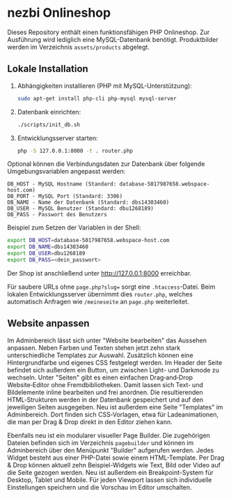 # nezbi Onlineshop

Dieses Repository enthält einen funktionsfähigen PHP Onlineshop. Zur Ausführung wird lediglich eine MySQL-Datenbank benötigt. Produktbilder werden im Verzeichnis `assets/products` abgelegt.

## Lokale Installation

1. Abhängigkeiten installieren (PHP mit MySQL-Unterstützung):
   ```bash
   sudo apt-get install php-cli php-mysql mysql-server
   ```
2. Datenbank einrichten:
   ```bash
   ./scripts/init_db.sh
   ```
3. Entwicklungsserver starten:
   ```bash
   php -S 127.0.0.1:8000 -t . router.php
   ```

Optional können die Verbindungsdaten zur Datenbank über folgende
Umgebungsvariablen angepasst werden:

```
DB_HOST - MySQL Hostname (Standard: database-5017987658.webspace-host.com)
DB_PORT - MySQL Port (Standard: 3306)
DB_NAME - Name der Datenbank (Standard: dbs14303460)
DB_USER - MySQL Benutzer (Standard: dbu1268189)
DB_PASS - Passwort des Benutzers
```

Beispiel zum Setzen der Variablen in der Shell:

```bash
export DB_HOST=database-5017987658.webspace-host.com
export DB_NAME=dbs14303460
export DB_USER=dbu1268189
export DB_PASS=<dein_passwort>
```

Der Shop ist anschließend unter <http://127.0.0.1:8000> erreichbar.

Für saubere URLs ohne `page.php?slug=` sorgt eine `.htaccess`-Datei. Beim
lokalen Entwicklungsserver übernimmt dies `router.php`, welches automatisch
Anfragen wie `/meineseite` an `page.php` weiterleitet.

## Website anpassen

Im Adminbereich lässt sich unter "Website bearbeiten" das Aussehen anpassen. Neben Farben und Texten stehen jetzt zehn stark unterschiedliche Templates zur Auswahl. Zusätzlich können eine Hintergrundfarbe und eigenes CSS festgelegt werden.
Im Header der Seite befindet sich außerdem ein Button, um zwischen Light- und Darkmode zu wechseln.
Unter "Seiten" gibt es einen einfachen Drag‑and‑Drop Website‑Editor ohne Fremdbibliotheken. Damit lassen sich Text‑ und Bildelemente inline bearbeiten und frei anordnen. Die resultierenden HTML‑Strukturen werden in der Datenbank gespeichert und auf den jeweiligen Seiten ausgegeben.
Neu ist außerdem eine Seite "Templates" im Adminbereich. Dort finden sich CSS‑Vorlagen, etwa für Ladeanimationen, die man per Drag & Drop direkt in den Editor ziehen kann.

Ebenfalls neu ist ein modularer visueller Page Builder. Die zugehörigen Dateien befinden sich im Verzeichnis `pagebuilder` und können im Adminbereich über den Menüpunkt "Builder" aufgerufen werden. Jedes Widget besteht aus einer PHP-Datei sowie einem HTML-Template. Per Drag & Drop können aktuell zehn Beispiel-Widgets wie Text, Bild oder Video auf die Seite gezogen werden. Neu ist außerdem ein Breakpoint-System für Desktop, Tablet und Mobile. Für jeden Viewport lassen sich individuelle Einstellungen speichern und die Vorschau im Editor umschalten.
